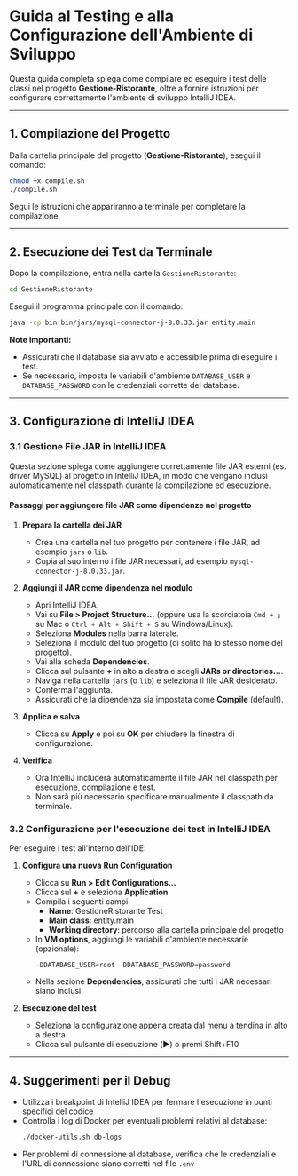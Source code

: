 # Guida al Testing e alla Configurazione dell'Ambiente di Sviluppo

Questa guida completa spiega come compilare ed eseguire i test delle classi nel progetto **Gestione-Ristorante**, oltre a fornire istruzioni per configurare correttamente l'ambiente di sviluppo IntelliJ IDEA.

---

## 1. Compilazione del Progetto

Dalla cartella principale del progetto (**Gestione-Ristorante**), esegui il comando:

```sh
chmod +x compile.sh
./compile.sh
```

Segui le istruzioni che appariranno a terminale per completare la compilazione.

---

## 2. Esecuzione dei Test da Terminale

Dopo la compilazione, entra nella cartella `GestioneRistorante`:

```sh
cd GestioneRistorante
```

Esegui il programma principale con il comando:

```sh
java -cp bin:bin/jars/mysql-connector-j-8.0.33.jar entity.main
```

**Note importanti:**

- Assicurati che il database sia avviato e accessibile prima di eseguire i test.
- Se necessario, imposta le variabili d'ambiente `DATABASE_USER` e `DATABASE_PASSWORD` con le credenziali corrette del database.

---

## 3. Configurazione di IntelliJ IDEA

### 3.1 Gestione File JAR in IntelliJ IDEA

Questa sezione spiega come aggiungere correttamente file JAR esterni (es. driver MySQL) al progetto in IntelliJ IDEA, in modo che vengano inclusi automaticamente nel classpath durante la compilazione ed esecuzione.

#### Passaggi per aggiungere file JAR come dipendenze nel progetto

1. **Prepara la cartella dei JAR**

   - Crea una cartella nel tuo progetto per contenere i file JAR, ad esempio `jars` o `lib`.
   - Copia al suo interno i file JAR necessari, ad esempio `mysql-connector-j-8.0.33.jar`.

2. **Aggiungi il JAR come dipendenza nel modulo**

   - Apri IntelliJ IDEA.
   - Vai su **File > Project Structure...** (oppure usa la scorciatoia `Cmd + ;` su Mac o `Ctrl + Alt + Shift + S` su Windows/Linux).
   - Seleziona **Modules** nella barra laterale.
   - Seleziona il modulo del tuo progetto (di solito ha lo stesso nome del progetto).
   - Vai alla scheda **Dependencies**.
   - Clicca sul pulsante **+** in alto a destra e scegli **JARs or directories...**.
   - Naviga nella cartella `jars` (o `lib`) e seleziona il file JAR desiderato.
   - Conferma l'aggiunta.
   - Assicurati che la dipendenza sia impostata come **Compile** (default).

3. **Applica e salva**

   - Clicca su **Apply** e poi su **OK** per chiudere la finestra di configurazione.

4. **Verifica**

   - Ora IntelliJ includerà automaticamente il file JAR nel classpath per esecuzione, compilazione e test.
   - Non sarà più necessario specificare manualmente il classpath da terminale.

### 3.2 Configurazione per l'esecuzione dei test in IntelliJ IDEA

Per eseguire i test all'interno dell'IDE:

1. **Configura una nuova Run Configuration**

   - Clicca su **Run > Edit Configurations...**
   - Clicca sul **+** e seleziona **Application**
   - Compila i seguenti campi:
     - **Name**: GestioneRistorante Test
     - **Main class**: entity.main
     - **Working directory**: percorso alla cartella principale del progetto
   - In **VM options**, aggiungi le variabili d'ambiente necessarie (opzionale):
     ```
     -DDATABASE_USER=root -DDATABASE_PASSWORD=password
     ```
   - Nella sezione **Dependencies**, assicurati che tutti i JAR necessari siano inclusi

2. **Esecuzione del test**
   - Seleziona la configurazione appena creata dal menu a tendina in alto a destra
   - Clicca sul pulsante di esecuzione (▶️) o premi Shift+F10

---

## 4. Suggerimenti per il Debug

- Utilizza i breakpoint di IntelliJ IDEA per fermare l'esecuzione in punti specifici del codice
- Controlla i log di Docker per eventuali problemi relativi al database:
  ```sh
  ./docker-utils.sh db-logs
  ```
- Per problemi di connessione al database, verifica che le credenziali e l'URL di connessione siano corretti nel file `.env`

